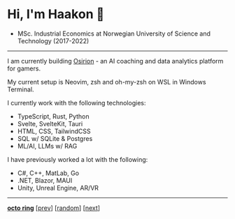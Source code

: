 # Hi, I'm Haakon 👋

* MSc. Industrial Economics at Norwegian University of Science and Technology (2017-2022)

---

I am currently building [Osirion](https://osirion.gg) - an AI coaching and data analytics platform for gamers.

My current setup is Neovim, zsh and oh-my-zsh on WSL in Windows Terminal.

I currently work with the following technologies:
* TypeScript, Rust, Python
* Svelte, SvelteKit, Tauri
* HTML, CSS, TailwindCSS
* SQL w/ SQLite & Postgres
* ML/AI, LLMs w/ RAG

I have previously worked a lot with the following:
* C#, C++, MatLab, Go
* .NET, Blazor, MAUI
* Unity, Unreal Engine, AR/VR

<!--
[![Twitter](https://img.shields.io/twitter/follow/haakonfp?style=social)](https://twitter.com/haakonfp)
[![Linkedin](https://img.shields.io/badge/-haakonfp-blue?style=flat-square&logo=Linkedin&logoColor=white&link=https://www.linkedin.com/in/haakon-fuhre-pettersen/)](https://www.linkedin.com/in/haakon-fuhre-pettersen/)
[![GitHub](https://img.shields.io/github/followers/haakonfp?label=follow&style=social)](https://github.com/haakonfp)
-->

<!--
<img height="180em" src="https://github-readme-stats.vercel.app/api?username=haakonfp&show_icons=true&hide_border=true&&count_private=true&include_all_commits=true" />
-->

---

[**octo ring**](https://octo-ring.com/)
[[prev](https://octo-ring.com/p/haakonfp/prev)]  [[random](https://octo-ring.com/p/haakonfp/random)]  [[next](https://octo-ring.com/p/haakonfp/next)]
